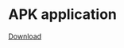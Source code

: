 # APK application

[Download](https://github.com/Quentin-Maurois/PNS-Projet-S9-Veloptimise/tree/main/app/Veloptimise.apk)
